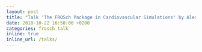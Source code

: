 ```yaml
---
layout: post
title: "Talk 'The FROSch Package in Cardiovascular Simulations' by Alexander Heinlein at International Symposium on Modeling and Simulation of the Cardiovascular System, Lukasklause Magdeburg, Magdeburg, Germany"
date: 2018-10-22 16:50:00 +0200
categories: frosch talk
inline: true
inline_url: /talks/
---
```

